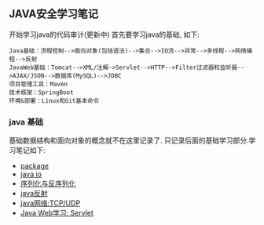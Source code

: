 ## JAVA安全学习笔记

开始学习java的代码审计(更新中)
首先要学习java的基础, 如下:
```
Java基础：流程控制-->面向对象(包括语法)-->集合-->IO流-->异常-->多线程-->网络编程-->反射 
JavaWeb基础：Tomcat-->XML/注解->Servlet-->HTTP-->Filter过滤器和监听器-->AJAX/JSON-->数据库(MySQL)-->JDBC  
项目管理工具：Maven  
技术框架：SpringBoot  
环境&部署：Linux和Git基本命令

```

### java 基础
基础数据结构和面向对象的概念就不在这里记录了. 只记录后面的基础学习部分.学习笔记如下:
- [package](https://github.com/1dayluo/java-code-audit-learn/blob/main/package/Package.md)
- [java io](https://github.com/1dayluo/java-/blob/main/java%20io/Java%20IO.md)
- [序列化与反序列化](https://github.com/1dayluo/java-/blob/main/serializable/%E5%BA%8F%E5%88%97%E5%8C%96%E4%B8%8E%E5%8F%8D%E5%BA%8F%E5%88%97%E5%8C%96.md)
- [java反射](https://github.com/1dayluo/java-code-audit-learn/blob/main/java%E5%8F%8D%E5%B0%84/java%E7%AF%87%20%E5%8F%8D%E5%B0%84.md)
- [java网络:TCP/UDP](https://github.com/1dayluo/java-code-audit-learn/blob/main/java%E7%BD%91%E7%BB%9C/TCP%26UDP%E5%AD%A6%E4%B9%A0/java%E7%BD%91%E7%BB%9C%20TCP_UDP%E7%9A%84%E5%AD%A6%E4%B9%A0.md)
- [Java Web学习: Servlet](https://github.com/1dayluo/java-/blob/main/servlet/Servlet.md)


